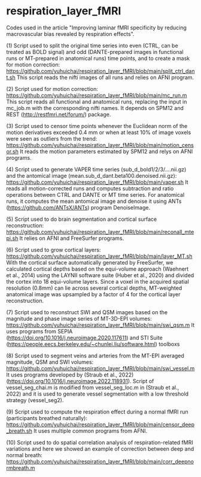 # respiration_layer_fMRI
Codes used in the article "Improving laminar fMRI specificity by reducing macrovascular bias revealed by respiration effects".

(1) Script used to split the original time series into even (CTRL, can be treated as BOLD signal) and odd (DANTE-prepared images in functional runs or MT-prepared in anatomical runs) time points, and to create a mask for motion correction: https://github.com/yuhuichai/respiration_layer_fMRI/blob/main/split_ctrl_dant.sh This script reads the nifti images of all runs and relies on AFNI program. 

(2) Script used for motion correction: https://github.com/yuhuichai/respiration_layer_fMRI/blob/main/mc_run.m This script reads all functional and anatomical runs, replacing the input in mc_job.m with the corresponding nifti names. It depends on SPM12 and REST (http://restfmri.net/forum/) package. 

(3) Script used to censor time points whenever the Euclidean norm of the motion derivatives exceeded 0.4 mm or when at least 10% of image voxels were seen as outliers from the trend: https://github.com/yuhuichai/respiration_layer_fMRI/blob/main/motion_censor.sh It reads the motion parameters estimated by SPM12 and relys on AFNI programs. 

(4) Script used to generate VAPER time series (sub_d_bold1/2/3/....nii.gz) and the antomical image (mean.sub_d_dant.beta100.denoised.nii.gz): https://github.com/yuhuichai/respiration_layer_fMRI/blob/main/vaper.sh It reads all motion-corrected runs and computes subtraction and ratio operations between CTRL and DANTE or MT time series. For anatomical runs, it computes the mean antomical image and denoise it using ANTs (https://github.com/ANTsX/ANTs) program DenoiseImage. 

(5) Script used to do brain segmentation and cortical surface reconstruction: https://github.com/yuhuichai/respiration_layer_fMRI/blob/main/reconall_mtepi.sh It relies on AFNI and FreeSurfer programs. 

(6) Script used to grow cortical layers: https://github.com/yuhuichai/respiration_layer_fMRI/blob/main/layer_MT.sh With the cortical surface automatically generated by FreeSurfer, we calculated cortical depths based on the equi-volume approach (Waehnert et al., 2014) using the LAYNII software suite (Huber et al., 2020) and divided the cortex into 18 equi-volume layers. Since a voxel in the acquired spatial resolution (0.8mm) can lie across several cortical depths, MT-weighted anatomical image was upsampled by a factor of 4 for the cortical layer reconstruction. 

(7) Script used to reconstruct SWI and QSM images based on the magnitude and phase image series of MT-3D-EPI volumes: https://github.com/yuhuichai/respiration_layer_fMRI/blob/main/swi_qsm.m It uses programs from SEPIA (https://doi.org/10.1016/j.neuroimage.2020.117611) and STI Suite (https://people.eecs.berkeley.edu/~chunlei.liu/software.html) toolboxs

(8) Script used to segment veins and arteries from the MT-EPI averaged magnitude, QSM and SWI volumes: https://github.com/yuhuichai/respiration_layer_fMRI/blob/main/swi_vessel.m It uses programs developed by (Straub et al., 2022) (https://doi.org/10.1016/j.neuroimage.2022.118931). Script of vessel_seg_chai.m is modified from vessel_seg_loc.m in (Straub et al., 2022) and it is used to generate vessel segmentation with a low threshold strategy (vessel_seg2).

(9) Script used to compute the respiration effect during a normal fMRI run (participants breathed naturally): https://github.com/yuhuichai/respiration_layer_fMRI/blob/main/censor_deep_breath.sh It uses multiple common programs from AFNI. 

(10) Script used to do spatial correlation analysis of respiration-related fMRI variations and here we showed an example of correction between deep and normal breath: https://github.com/yuhuichai/respiration_layer_fMRI/blob/main/corr_deepnormbreath.m
